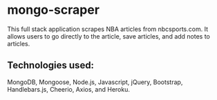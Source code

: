 # mongo-scraper
This full stack application scrapes NBA articles from nbcsports.com. It allows users to go directly to the article, save articles, and add notes to articles. 

## Technologies used:
MongoDB, Mongoose, Node.js, Javascript, jQuery, Bootstrap, Handlebars.js, Cheerio, Axios, and Heroku.

